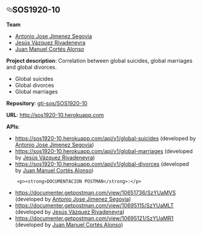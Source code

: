 <html>
	<head>
		<title>Web_Server_F02</title>
		<body>
			
<h2><a id="user-content-sos1920-10" class="anchor" aria-hidden="true" href="#sos1920-10"><svg class="octicon octicon-link" viewBox="0 0 16 16" version="1.1" width="16" height="16" aria-hidden="true"><path fill-rule="evenodd" d="M4 9h1v1H4c-1.5 0-3-1.69-3-3.5S2.55 3 4 3h4c1.45 0 3 1.69 3 3.5 0 1.41-.91 2.72-2 3.25V8.59c.58-.45 1-1.27 1-2.09C10 5.22 8.98 4 8 4H4c-.98 0-2 1.22-2 2.5S3 9 4 9zm9-3h-1v1h1c1 0 2 1.22 2 2.5S13.98 12 13 12H9c-.98 0-2-1.22-2-2.5 0-.83.42-1.64 1-2.09V6.25c-1.09.53-2 1.84-2 3.25C6 11.31 7.55 13 9 13h4c1.45 0 3-1.69 3-3.5S14.5 6 13 6z"></path></svg></a>SOS1920-10</h2>

<p><strong>Team</strong></p>
<ul>
<li><a href="https://github.com/nonospe">Antonio Jose Jimenez Segovia</a></li>
<li><a href="https://github.com/rivadeneyraj">Jesús Vázquez Rivadeneyra</a></li>
<li><a href="https://github.com/juanmacortes9">Juan Manuel Cortés Alonso</a></li>
</ul>
</li>

<p><strong>Project description</strong>: Correlation between global suicides, global marriages and global divorces.</p>
<ul>
<li>Global suicides</li>
<li>Global divorces</li>
<li>Global marriages</li>
</ul>

<p><strong>Repository</strong>: <a href="https://github.com/gti-sos/SOS1920-10">gti-sos/SOS1920-10</a></p>


<p><strong>URL</strong>: <a href="http://sos1920-00.herokuapp.com" rel="nofollow">http://sos1920-10.herokuapp.com</a></p>
<p><strong>APIs</strong>:</p>
<ul>
<li><a href="https://sos1920-10.herokuapp.com/api/v1/global-suicides" rel="nofollow">https://sos1920-10.herokuapp.com/api/v1/global-suicides</a> (developed by <a href="https://github.com/nonospe">Antonio Jose Jimenez Segovia</a>)</li>
<li><a href="https://sos1920-10.herokuapp.com/api/v1/global-marriages" rel="nofollow">https://sos1920-10.herokuapp.com/api/v1/global-marriages</a> (developed by <a href="https://github.com/rivadeneyraj">Jesús Vázquez Rivadeneyra</a>)</li>
<li><a href="https://sos1920-10.herokuapp.com/api/v1/global-divorces" rel="nofollow">https://sos1920-10.herokuapp.com/api/v1/global-divorces</a> (developed by <a href="https://github.com/juanmacortes9">Juan Manuel Cortés Alonso</a>)</li>
</ul>

		<p><strong>DOCUMENTACION POSTMAN</strong>:</p>
<ul>
<li><a href="https://documenter.getpostman.com/view/10651736/SzYUaMVS" rel="nofollow">https://documenter.getpostman.com/view/10651736/SzYUaMVS</a> (developed by <a href="https://github.com/nonospe">Antonio Jose Jimenez Segovia</a>)</li>
<li><a href="https://documenter.getpostman.com/view/10695115/SzYUaMLT" rel="nofollow">https://documenter.getpostman.com/view/10695115/SzYUaMLT</a> (developed by <a href="https://github.com/rivadeneyraj">Jesús Vázquez Rivadeneyra</a>)</li>
<li><a href="https://documenter.getpostman.com/view/10695121/SzYUaMR1" rel="nofollow">https://documenter.getpostman.com/view/10695121/SzYUaMR1</a> (developed by <a href="https://github.com/juanmacortes9">Juan Manuel Cortés Alonso</a>)</li>
		
		
		
		
</ul>
		</body>
	</head>
</html>